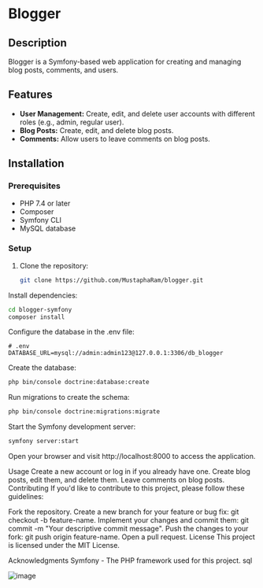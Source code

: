 # Blogger

## Description

Blogger is a Symfony-based web application for creating and managing blog posts, comments, and users.

## Features

- **User Management:** Create, edit, and delete user accounts with different roles (e.g., admin, regular user).
- **Blog Posts:** Create, edit, and delete blog posts.
- **Comments:** Allow users to leave comments on blog posts.

## Installation

### Prerequisites

- PHP 7.4 or later
- Composer
- Symfony CLI
- MySQL database

### Setup

1. Clone the repository:

   ```bash
   git clone https://github.com/MustaphaRam/blogger.git
   ```
Install dependencies:

```bash
cd blogger-symfony
composer install
```
Configure the database in the .env file:

``` dotenv
# .env
DATABASE_URL=mysql://admin:admin123@127.0.0.1:3306/db_blogger
```
Create the database:

``` bash
php bin/console doctrine:database:create
```
Run migrations to create the schema:

```bash
php bin/console doctrine:migrations:migrate
```
Start the Symfony development server:

```bash
symfony server:start
```
Open your browser and visit http://localhost:8000 to access the application.

Usage
Create a new account or log in if you already have one.
Create blog posts, edit them, and delete them.
Leave comments on blog posts.
Contributing
If you'd like to contribute to this project, please follow these guidelines:

Fork the repository.
Create a new branch for your feature or bug fix: git checkout -b feature-name.
Implement your changes and commit them: git commit -m "Your descriptive commit message".
Push the changes to your fork: git push origin feature-name.
Open a pull request.
License
This project is licensed under the MIT License.

Acknowledgments
Symfony - The PHP framework used for this project.
sql


![image](https://github.com/MustaphaRam/Blogger/assets/125461674/5e07019f-d948-444c-85a5-d8fb943df346)
